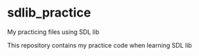 # sdlib_practice

My practicing files using SDL lib

This repository contains my practice code when
learning SDL lib
